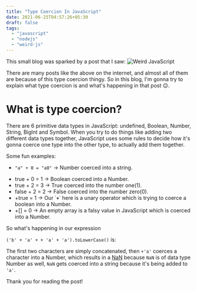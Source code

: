 ```yaml
---
title: "Type Coercion In JavaScript"
date: 2021-06-25T04:57:26+05:30
draft: false
tags:
  - "javascript"
  - "nodejs"
  - "weird-js"
---
```


This small blog was sparked by a post that I saw: ![Weird JavaScript](https://i.imgur.com/5JbayVc.png)

There are many posts like the above on the internet, and almost all of them are because of this type coercion thingy. So in this blog, I'm gonna try to explain what type coercion is and what's happening in that post 😉.

# What is type coercion?

There are 6 primitive data types in JavaScript: undefined, Boolean, Number, String, BigInt and Symbol. When you try to do things like adding two different data types together, JavaScript uses some rules to decide how it's gonna coerce one type into the other type, to actually add them together.

Some fun examples:

- `"a" + 0 = "a0"` -> Number coerced into a string.

* true + 0 = 1 -> Boolean coerced into a Number.
* true + 2 = 3 -> True coerced into the number one(1).
* false + 2 = 2 -> False coerced into the number zero(0).
* +true = 1 -> Our \`**`+`**\` here is a unary operator which is trying to coerce a boolean into a Number.
* +[] = 0 -> An empty array is a falsy value in JavaScript which is coerced into a Number.

So what's happening in our expression

`('b' + 'a' + + 'a' + 'a').toLowerCase()` is:

The first two characters are simply concatenated, then `+'a'` coerces a character into a Number, which results in a [NaN](https://tc39.es/ecma262/multipage/global-object.html#sec-value-properties-of-the-global-object-nan) because `NaN` is of data type Number as well, `NaN` gets coerced into a string because it's being added to `'a'`.

Thank you for reading the post!

